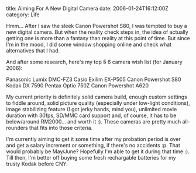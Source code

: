 title: Aiming For A New Digital Camera
date: 2006-01-24T16:12:00Z
category: Life

Hmm… After I saw the sleek Canon Powershot S80, I was tempted to buy a new digital camera. But when the reality check steps in, the idea of actually getting one is more than a fantasy than reality at this point of time. But since I'm in the mood, I did some window shopping online and check what alternatives that I had.

And after some research, here's my top ~~5~~ 6 camera wish list (for January 2006):

Panasonic Lumix DMC-FZ3
Casio Exilim EX-P505
Canon Powershot S80
Kodak DX 7590
Pentax Optio 750Z
Canon Powershot A620

My current priority is definitely solid camera build, enough custom settings to fiddle around, solid picture quality (especially under low-light conditions), image stabilizing feature (I got jerky hands, mind you), unlimited movie duration with 30fps, SD/MMC card support and, of course, it has to be below/around RM2000… and worth it :). These cameras are pretty much all-rounders that fits into those criteria.

I'm currently aiming to get it some time after my probation period is over and get a salary increment or something, if there's no accidents :p. That would probably be May/June? Hopefully I'm able to get it during that time :). Till then, I'm better off buying some fresh rechargable batteries for my trusty Kodak before CNY.
